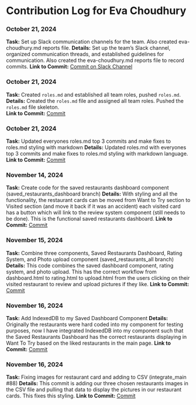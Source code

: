 # Contribution Log for Eva Choudhury

### October 21, 2024

**Task:** Set up Slack communication channels for the team. Also created eva-choudhury.md reports file.
**Details:** Set up the team’s Slack channel, organized communication threads, and established guidelines for communication. Also created the eva-choudhury.md reports file to record commits.
**Link to Commit:** [Commit on Slack Channel](https://github.com/addie-p/Team20-Project/commit/9f1668b43e55d3f919cac9c4c8d7afbf570024cb)

### October 21, 2024

**Task:** Created `roles.md` and established all team roles, pushed `roles.md`.  
**Details:** Created the `roles.md` file and assigned all team roles. Pushed the `roles.md` file skeleton.  
**Link to Commit:** [Commit](https://github.com/addie-p/Team20-Project/commit/74da504182639e47a58330ebf42bc04aedb27be9)

### October 21, 2024

**Task:** Updated everyones roles.md top 3 commits and make fixes to roles.md styling with markdown
**Details:** Updated roles.md with everyones top 3 commits and make fixes to roles.md styling with markdown language.
**Link to Commit:** [Commit](https://github.com/addie-p/Team20-Project/commit/c95b89e9fe1afd13b5fbbef928d3362e2793bf7a)

### November 14, 2024

**Task:** Create code for the saved restaurants dashboard component (saved_restaurants_dashboard branch)
**Details:** With styling and all the functionality, the restaurant cards can be moved from Want to Try section to Visited section (and move it back if it was an accident) each visited card has a button which will link to the review system component (still needs to be done). This is the functional saved restaurants dashboard.
**Link to Commit:** [Commit](https://github.com/addie-p/Team20-Project/commit/369a7a33fd16e1397e1b12c050c4f72d0ac42621)

### November 15, 2024

**Task:** Combine three components, Saved Restaurants Dashboard, Rating System, and Photo upload component (saved_restaurants_all branch)
**Details:** This code combines the saved dashboard component, rating system, and photo upload. This has the correct workflow from dashboard.html to rating.html to upload.html from the users clicking on their visited restaurant to review and upload pictures if they like.
**Link to Commit:** [Commit](https://github.com/addie-p/Team20-Project/commit/f578674fcac385f2718130aa4f9c2c9e61c2d0ac)

### November 16, 2024

**Task:** Add IndexedDB to my Saved Dashboard Component
**Details:** Originally the restaurants were hard coded into my component for testing purposes, now I have integrated IndexedDB into my component such that the Saved Restaurants Dashboard has the correct restaurants displaying in Want To Try based on the liked restaurants in the main page.
**Link to Commit:** [Commit](https://github.com/addie-p/Team20-Project/commit/4a31b26c29b4ff89bb8b05f9d3d5f62c8ab91c35)

### November 16, 2024

**Task:** Fixing images for restaurant card and adding to CSV (integrate_main #88)
**Details:** This commit is adding our three chosen restaurants images in the CSV file and pulling that data to display the pictures in our restaurant cards. This fixes this styling.
**Link to Commit:** [Commit](https://github.com/addie-p/Team20-Project/commit/ec2867462a3fe8def7f12eae28414557574c1215)
